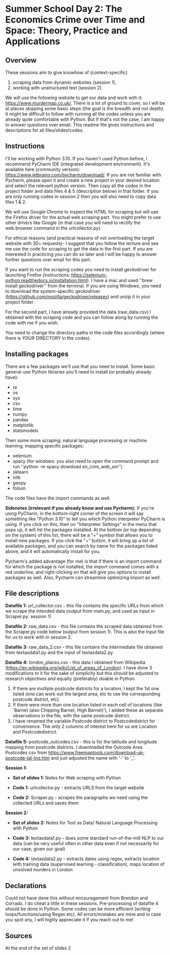 # Summer School Day 2: The Economics Crime over Time and Space: Theory, Practice and Applications

## Overview

These sessions aim to give knowhow of (context-specific)
1. scraping data from dynamic websites (session 1), 
2. working with unstructured text (session 2). 

We will use the following website to get our data and work with it: https://www.murdermap.co.uk/. There is a lot of ground to cover, so I will be at places skipping some basic steps (the goal is the breadth and not depth). It might be difficult to follow with running all the codes unless you are already quite comfortable with Python. But if that's not the case, I am happy to answer questions over email. This readme file gives instructions and descriptions for all files/slides/codes. 

## Instructions

I'll be working with Python 3.10. If you haven't used Python before, I recommend PyCharm IDE (integrated development environment). It's available here (community version): https://www.jetbrains.com/pycharm/download/. If you are not familiar with Pycharm, please open it and create a new project in your desired location and select the relevant python version. Then copy all the codes in the project folder and data files 4 & 5 (description below) in that folder. If you are only running codes in session 2 then you will also need to copy data files 1 & 2. 

We will use Google Chrome to inspect the HTML for scraping but will use the Firefox driver for the actual web scraping part. You might prefer to use other drivers like Google (in that case you will need to rectify the web.browser command in the urlcollector.py). 

For ethical reasons (and practical reasons of not overloading the target website with 30+ requests)- I suggest that you follow the lecture and see me use the code for scraping to get the data in the first part. If you are interested in practicing you can do so later and I will be happy to answer further questions over email for this part.

If you want to run the scraping codes you need to install geckodriver for launching Firefox (instructions: https://selenium-python.readthedocs.io/installation.html). I have a mac and used ''brew install geckodriver'' from the terminal. If you are using Windows, you need to download the system-specific geckodriver (https://github.com/mozilla/geckodriver/releases) and unzip it in your project folder. 

For the second part, I have already provided the data (raw_data.csv) I obtained with the scraping code and you can follow along by running the code with me if you wish.

You need to change the directory paths in the code files accordingly (where there is YOUR DIRECTORY in the codes).

## Installing packages

There are a few packages we'll use that you need to install. Some basic general-use Python libraries you'll need to install (or probably already have):
* re 
* os
* sys
* csv
* time
* numpy
* pandas
* matplotlib
* statsmodels

Then some more scraping; natural language processing or machine learning; mapping specific packages:
* selenium
* spacy (for windows: you also need to open the command prompt and run ''python -m spacy download en_core_web_sm'')
* sklearn
* nltk
* geopy
* folium

The code files have the import commands as well. 

**Sidenotes (irrelevant if you already know and use Pycharm):** If you're using PyCharm, in the bottom-right corner of the screen it will say something like "Python 3.10" to tell you which Python interpreter PyCharm is using. If you click on this, then on "Interpreter Settings" in the menu that pops up, it will list the packages installed. At the bottom (or top depending on the system) of this list, there will be a "+" symbol that allows you to install new packages. If you click the "+" button, it will bring up a list of available packages, and you can search by name for the packages listed above, and it will automatically install for you.

Pycharm's added advantage (for me) is that if there is an import command for which the package is not installed, the import command comes with a red underline, and right-clicking on that will give you options to install packages as well. Also, Pycharm can streamline optimizing import as well. 

## File descriptions

**Datafile 1:** url_collector.csv - this file contains the specific URLs from which we scrape the intended data (output from main.py, and used as input in Scraper.py: session 1)

**Datafile 2:** raw_data.csv - this file contains the scraped data obtained from the Scraper.py code below (output from session 1). This is also the input file for us to work with in session 2. 

**Datafile 3:** raw_data_2.csv - this file contains the intermediate file obtained from textasdata1.py and the input of textasdata2.py

**Datafile 4:** london_places.csv - this data I obtained from Wikipedia (https://en.wikipedia.org/wiki/List_of_areas_of_London). I have done 3 modifications to it for the sake of simplicity but this should be adjusted to research objectives and equally (preferably) doable in Python. 
1. If there are multiple postcode districts for a location, I kept the 1st one listed (one can work out the largest area, etc to use the corresponding postcode district, etc).
2. If there were more than one location listed in each cell of locations (like 'Barnet (also Chipping Barnet, High Barnet)'), I added these as separate observations in the file, with the same postcode district. 
3. I have renamed the variable Postcode district to Postcodedistrict for convenience.
The only 2 columns of interest here for us are Location and Postcodedistrict. 

**Datafile 5:** postcode_outcodes.csv - this is for the latitude and longitude mapping from postcode districts. I downloaded the Outcode Area Postcodes csv from https://www.freemaptools.com/download-uk-postcode-lat-lng.htm and just adjusted the name with '-' to '_'.

**Session 1:**

  - **Set of slides 1:** Notes for Web scraping with Python

  - **Code 1:** urlcollector.py - extracts URLS from the target website

  - **Code 2:** Scraper.py - scrapes the paragraphs we need using the collected URLs and saves them

**Session 2:**

  - **Set of slides 2:** Notes for Text as Data/ Natural Language Processing with Python
  
  - **Code 3:** textasdata1.py - does some standard run-of-the-mill NLP to our data (can be very useful often in other data even if not necessarily for our  case, given our goal)

  - **Code 4:** textasdata2.py - extracts dates using regex, extracts location with training data (supervised learning - classification), maps location of unsolved murders in London

## Declarations

Could not have done this without encouragement from Brendon and Corrado. I do cheat a little in these sessions. Pre-processing of datafile 4 should be done in Python. Some codes can be more efficient (writing loops/functions/using Regex etc). All errors/mistakes are mine and in case you spot any, I will highly appreciate it if you reach out to me!

## Sources

At the end of the set of slides 2
